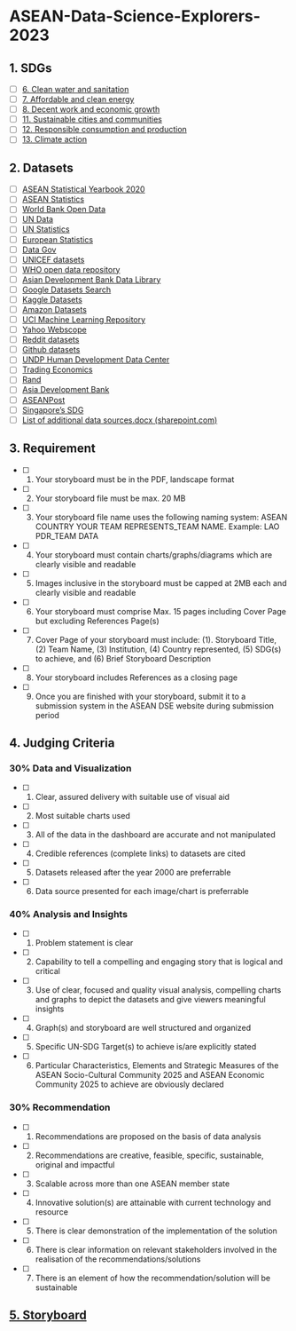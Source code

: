# ASEAN-Data-Science-Explorers-2023
## 1. SDGs
- [ ] [6. Clean water and sanitation](https://sdgs.un.org/goals/goal6)
- [ ] [7. Affordable and clean energy](https://sdgs.un.org/goals/goal7)
- [ ] [8. Decent work and  economic growth](https://sdgs.un.org/goals/goal8)
- [ ] [11. Sustainable cities and communities](https://sdgs.un.org/goals/goal11)
- [ ] [12. Responsible consumption and production](https://sdgs.un.org/goals/goal12)
- [ ] [13. Climate action](https://sdgs.un.org/goals/goal13)

## 2. Datasets
- [ ] [ASEAN Statistical Yearbook 2020](https://aseandse.org/asean-statistical-yearbook-2020/)
- [ ] [ASEAN Statistics](https://www.aseanstats.org/links/)
- [ ] [World Bank Open Data](https://data.worldbank.org/)
- [ ] [UN Data](https://data.un.org/)
- [ ] [UN Statistics](https://unstats.un.org/home/)
- [ ] [European Statistics](https://ec.europa.eu/eurostat)
- [ ] [Data Gov](https://www.data.gov/)
- [ ] [UNICEF datasets](https://data.unicef.org/)
- [ ] [WHO open data repository](https://www.who.int/data/gho/)
- [ ] [Asian Development Bank Data Library](https://data.adb.org/)
- [ ] [Google Datasets Search](https://datasetsearch.research.google.com/)
- [ ] [Kaggle Datasets](https://www.kaggle.com/)
- [ ] [Amazon Datasets](https://registry.opendata.aws/)
- [ ] [UCI Machine Learning Repository](https://archive.ics.uci.edu/ml/datasets.php)
- [ ] [Yahoo Webscope](https://webscope.sandbox.yahoo.com/)
- [ ] [Reddit datasets](https://www.reddit.com/r/datasets/)
- [ ] [Github datasets](https://github.com/awesomedata/awesome-public-datasets)
- [ ] [UNDP Human Development Data Center](http://hdr.undp.org/en/data)
- [ ] [Trading Economics](https://tradingeconomics.com/)
- [ ] [Rand](https://www.rand.org/)
- [ ] [Asia Development Bank](https://www.adb.org/)
- [ ] [ASEANPost](https://theaseanpost.com/)
- [ ] [Singapore’s SDG](https://www.singstat.gov.sg/find-data/sdg)
- [ ] [List of additional data sources.docx (sharepoint.com)](https://aseanfoundation-my.sharepoint.com/:w:/g/personal/ilan_asqolani_aseanfoundation_org/EcHQq_bv6FpJgnsPAudj7w0BMPr5nar-38HkomoG3XNMKQ?e=VmZ5rZ)

## 3. Requirement
- [ ] 1. Your storyboard must be in the PDF, landscape format
- [ ] 2. Your storyboard file must be max. 20 MB
- [ ] 3. Your storyboard file name uses the following naming system: ASEAN COUNTRY YOUR TEAM REPRESENTS_TEAM NAME.  Example: LAO PDR_TEAM DATA
- [ ] 4. Your storyboard must contain charts/graphs/diagrams which are clearly visible and readable
- [ ] 5. Images inclusive in the storyboard must be capped at 2MB each and clearly visible and readable
- [ ] 6. Your storyboard must comprise Max. 15 pages including Cover Page but excluding References Page(s)
- [ ] 7. Cover Page of your storyboard must include: (1). Storyboard Title, (2) Team Name, (3) Institution, (4) Country represented, (5) SDG(s) to achieve, and (6) Brief Storyboard Description
- [ ] 8. Your storyboard includes References as a closing page
- [ ] 9. Once you are finished with your storyboard, submit it to a submission system in the ASEAN DSE website during submission period

## 4. Judging Criteria
### 30% Data and Visualization
- [ ] 1. Clear, assured delivery with suitable use of visual aid
- [ ] 2. Most suitable charts used
- [ ] 3. All of the data in the dashboard are accurate and not manipulated
- [ ] 4. Credible references (complete links) to datasets are cited
- [ ] 5. Datasets released after the year 2000 are preferrable
- [ ] 6. Data source presented for each image/chart is preferrable
### 40% Analysis and Insights
- [ ] 1. Problem statement is clear
- [ ] 2. Capability to tell a compelling and engaging story that is logical and critical
- [ ] 3. Use of clear, focused and quality visual analysis, compelling charts and graphs to depict the datasets and give viewers meaningful insights
- [ ] 4. Graph(s) and storyboard are well structured and organized
- [ ] 5. Specific UN-SDG Target(s) to achieve is/are explicitly stated
- [ ] 6. Particular Characteristics, Elements and Strategic Measures of the ASEAN Socio-Cultural Community 2025 and ASEAN Economic Community 2025 to achieve are obviously declared
### 30% Recommendation
- [ ] 1. Recommendations are proposed on the basis of data analysis
- [ ] 2. Recommendations are creative, feasible, specific, sustainable, original and impactful
- [ ] 3. Scalable across more than one ASEAN member state
- [ ] 4. Innovative solution(s) are attainable with current technology and resource
- [ ] 5. There is clear demonstration of the implementation of the solution
- [ ] 6. There is clear information on relevant stakeholders involved in the realisation of the recommendations/solutions
- [ ] 7. There is an element of how the recommendation/solution will be sustainable

## [5. Storyboard](https://aseandse.org/asean-dse-storyboard/)
